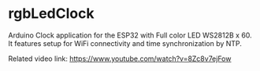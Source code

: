 # rgbLedClock
Arduino Clock application for the ESP32 with Full color LED WS2812B x 60.
It features setup for WiFi connectivity and time synchronization by NTP.

Related video link:   https://www.youtube.com/watch?v=8Zc8v7ejFow
